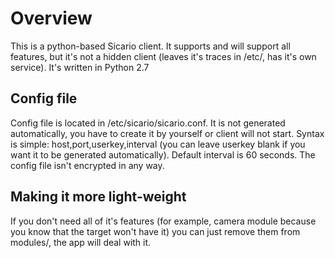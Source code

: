 # Overview
This is a python-based Sicario client. It supports and will support all features, but it's not a hidden client (leaves it's traces in /etc/, has it's own service). It's written in Python 2.7

## Config file 

Config file is located in /etc/sicario/sicario.conf. It is not generated automatically, you have to create it by yourself or client will not start. Syntax is simple: host,port,userkey,interval (you can leave userkey blank if you want it to be generated automatically). Default interval is 60 seconds. The config file 
isn't encrypted in any way.

## Making it more light-weight 

If you don't need all of it's features (for example, camera module because you know that the target won't have it) you can just remove them from modules/, the app will deal with it. 